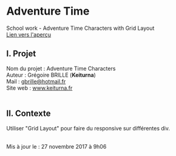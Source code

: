 # Adventure Time
School work - Adventure Time Characters with Grid Layout<br>
[Lien vers l'aperçu](https://keiturna.github.io/AdventureTime/)<br>


<h2>I. Projet</h2>

  Nom du projet : Adventure Time Characters<br>
  Auteur : Grégoire BRILLE (<b>Keiturna</b>)<br>
  Mail : gbrille@hotmail.fr<br>
  Site web : www.keiturna.fr
  <br>
  <br>
  
<h2>II. Contexte</h2>
  
  Utiliser "Grid Layout" pour faire du responsive sur différentes div.
  <br>
  <br>
 
Mis à jour le : 27 novembre 2017 à 9h06
